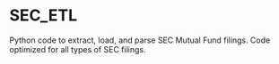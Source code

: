 # SEC_ETL
Python code to extract, load, and parse SEC Mutual Fund filings. Code optimized for all types of SEC filings.
